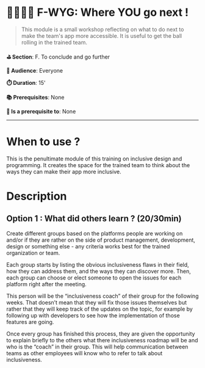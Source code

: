 # 🏃🏽‍♀️‍➡️ F-WYG: Where YOU go next !

> This module is a small workshop reflecting on what to do next to make the team's app more accessible. It is useful to get the ball rolling in the trained team.

**⛳️ Section**: F. To conclude and go further

**👥 Audience**: Everyone

**⏱️ ️Duration**: 15'

**📚 Prerequisites**: None

**📖 Is a prerequisite to**: None

---

# When to use ?

This is the penultimate module of this training on inclusive design and programming. It creates the space for the trained team to think about the ways they can make their app more inclusive.

# Description

## Option 1 : What did others learn ? (20/30min)

Create different groups based on the platforms people are working on and/or if they are rather on the side of product management, development, design or something else - any criteria works best for the trained organization or team. 

Each group starts by listing the obvious inclusiveness flaws in their field, how they can address them, and the ways they can discover more. Then, each group can choose or elect someone to open the issues for each platform right after the meeting. 

This person will be the “inclusiveness coach” of their group for the following weeks. That doesn’t mean that they will fix those issues themselves but rather that they will keep track of the updates on the topic, for example by following up with developers to see how the implementation of those features are going.

Once every group has finished this process, they are given the opportunity to explain briefly to the others what there inclusiveness roadmap will be and who is the “coach” in their group. This will help communication between teams as other employees will know who to refer to talk about inclusiveness.